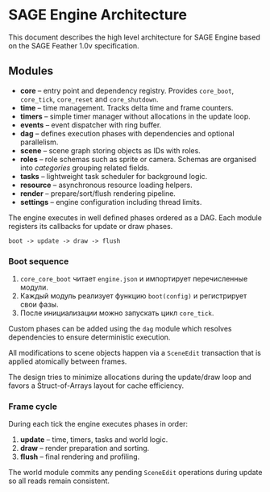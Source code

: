 # SAGE Engine Architecture

This document describes the high level architecture for SAGE Engine based on the SAGE Feather 1.0v specification.

## Modules

- **core** – entry point and dependency registry. Provides `core_boot`, `core_tick`, `core_reset` and `core_shutdown`.
- **time** – time management. Tracks delta time and frame counters.
- **timers** – simple timer manager without allocations in the update loop.
- **events** – event dispatcher with ring buffer.
- **dag** – defines execution phases with dependencies and optional parallelism.
- **scene** – scene graph storing objects as IDs with roles.
- **roles** – role schemas such as sprite or camera. Schemas are organised into
  *categories* grouping related fields.
- **tasks** – lightweight task scheduler for background logic.
- **resource** – asynchronous resource loading helpers.
- **render** – prepare/sort/flush rendering pipeline.
- **settings** – engine configuration including thread limits.

The engine executes in well defined phases ordered as a DAG. Each module registers its callbacks for update or draw phases.

```
boot -> update -> draw -> flush
```

### Boot sequence

1. `core_core_boot` читает `engine.json` и импортирует перечисленные модули.
2. Каждый модуль реализует функцию `boot(config)` и регистрирует свои фазы.
3. После инициализации можно запускать цикл `core_tick`.

Custom phases can be added using the `dag` module which resolves dependencies to ensure deterministic execution.

All modifications to scene objects happen via a `SceneEdit` transaction that is applied atomically between frames.

The design tries to minimize allocations during the update/draw loop and favors a Struct-of-Arrays layout for cache efficiency.

### Frame cycle

During each tick the engine executes phases in order:

1. **update** – time, timers, tasks and world logic.
2. **draw** – render preparation and sorting.
3. **flush** – final rendering and profiling.

The world module commits any pending `SceneEdit` operations during update so all reads remain consistent.
